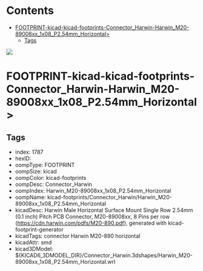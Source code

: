 



Contents
========

* [FOOTPRINT-kicad-kicad-footprints-Connector_Harwin-Harwin_M20-89008xx_1x08_P2.54mm_Horizontal>](#footprint-kicad-kicad-footprints-connector_harwin-harwin_m20-89008xx_1x08_p254mm_horizontal)
	* [Tags](#tags)
  
![][im]
# FOOTPRINT-kicad-kicad-footprints-Connector_Harwin-Harwin_M20-89008xx_1x08_P2.54mm_Horizontal>

## Tags

- index: 1787
- hexID: 
- oompType: FOOTPRINT
- oompSize: kicad
- oompColor: kicad-footprints
- oompDesc: Connector_Harwin
- oompIndex: Harwin_M20-89008xx_1x08_P2.54mm_Horizontal
- oompName: kicad-footprints/Connector_Harwin/Harwin_M20-89008xx_1x08_P2.54mm_Horizontal
- kicadDesc: Harwin Male Horizontal Surface Mount Single Row 2.54mm (0.1 inch) Pitch PCB Connector, M20-89008xx, 8 Pins per row (https://cdn.harwin.com/pdfs/M20-890.pdf), generated with kicad-footprint-generator
- kicadTags: connector Harwin M20-890 horizontal
- kicadAttr: smd
- kicad3DModel: ${KICAD6_3DMODEL_DIR}/Connector_Harwin.3dshapes/Harwin_M20-89008xx_1x08_P2.54mm_Horizontal.wrl



[im]: image.png
